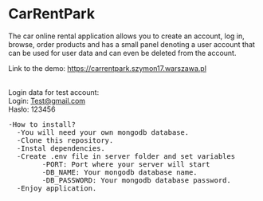 # CarRentPark

The car online rental application allows you to create an account, log in, browse, order products and has a small panel denoting a user account that can be used for user data and can even be deleted from the account. <br>

Link to the demo: https://carrentpark.szymon17.warszawa.pl <br><br>

Login data for test account: <br>
Login: Test@gmail.com <br>
Hasło: 123456 <br>

<pre>
-How to install? 
  -You will need your own mongodb database.  
  -Clone this repository.  
  -Instal dependencies.  
  -Create .env file in server folder and set variables 
        -PORT: Port where your server will start  
        -DB_NAME: Your mongodb database name. 
        -DB_PASSWORD: Your mongodb database password. 
  -Enjoy application. 
</pre>
